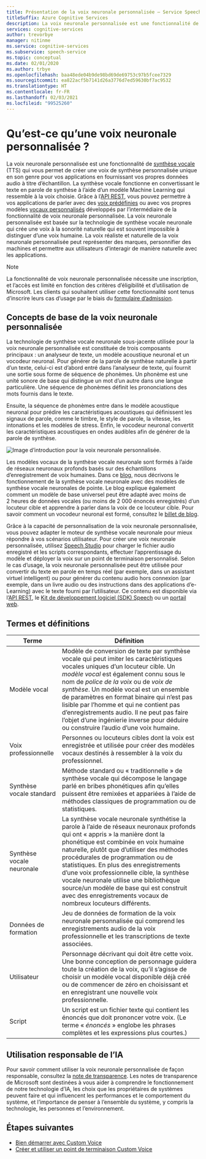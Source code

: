 ```yaml
---
title: Présentation de la voix neuronale personnalisée – Service Speech
titleSuffix: Azure Cognitive Services
description: La voix neuronale personnalisée est une fonctionnalité de synthèse vocale qui vous permet de créer une voix de synthèse personnalisée unique en son genre pour vos applications en fournissant vos propres données audio à titre d’échantillon.
services: cognitive-services
author: trevorbye
manager: nitinme
ms.service: cognitive-services
ms.subservice: speech-service
ms.topic: conceptual
ms.date: 02/01/2020
ms.author: trbye
ms.openlocfilehash: baa48ede04b9de98bd69de69753c97b5fcee7329
ms.sourcegitcommit: ea822acf5b7141d26a3776d7ed59630bf7ac9532
ms.translationtype: HT
ms.contentlocale: fr-FR
ms.lasthandoff: 02/03/2021
ms.locfileid: "99525260"
---
```

# <a name="what-is-custom-neural-voice"></a>Qu’est-ce qu’une voix neuronale personnalisée ?

La voix neuronale personnalisée est une fonctionnalité de [synthèse vocale](https://docs.microsoft.com/azure/cognitive-services/speech-service/text-to-speech) (TTS) qui vous permet de créer une voix de synthèse personnalisée unique en son genre pour vos applications en fournissant vos propres données audio à titre d’échantillon. La synthèse vocale fonctionne en convertissant le texte en parole de synthèse à l’aide d’un modèle Machine Learning qui ressemble à la voix choisie. Grâce à l’[API REST](https://docs.microsoft.com/azure/cognitive-services/speech-service/rest-text-to-speech), vous pouvez permettre à vos applications de parler avec des [voix prédéfinies](https://docs.microsoft.com/azure/cognitive-services/speech-service/language-support#neural-voices) ou avec vos propres modèles [vocaux personnalisés](https://docs.microsoft.com/azure/cognitive-services/speech-service/how-to-custom-voice-prepare-data) développés par l’intermédiaire de la fonctionnalité de voix neuronale personnalisée. La voix neuronale personnalisée est basée sur la technologie de synthèse vocale neuronale qui crée une voix à la sonorité naturelle qui est souvent impossible à distinguer d’une voix humaine.
La voix réaliste et naturelle de la voix neuronale personnalisée peut représenter des marques, personnifier des machines et permettre aux utilisateurs d’interagir de manière naturelle avec les applications.

> [!NOTE]
> La fonctionnalité de voix neuronale personnalisée nécessite une inscription, et l’accès est limité en fonction des critères d’éligibilité et d’utilisation de Microsoft. Les clients qui souhaitent utiliser cette fonctionnalité sont tenus d’inscrire leurs cas d’usage par le biais du [formulaire d’admission](https://aka.ms/customneural).

## <a name="the-basics-of-custom-neural-voice"></a>Concepts de base de la voix neuronale personnalisée

La technologie de synthèse vocale neuronale sous-jacente utilisée pour la voix neuronale personnalisée est constituée de trois composants principaux : un analyseur de texte, un modèle acoustique neuronal et un vocodeur neuronal. Pour générer de la parole de synthèse naturelle à partir d’un texte, celui-ci est d’abord entré dans l’analyseur de texte, qui fournit une sortie sous forme de séquence de phonèmes. Un phonème est une unité sonore de base qui distingue un mot d’un autre dans une langue particulière. Une séquence de phonèmes définit les prononciations des mots fournis dans le texte. 

Ensuite, la séquence de phonèmes entre dans le modèle acoustique neuronal pour prédire les caractéristiques acoustiques qui définissent les signaux de parole, comme le timbre, le style de parole, la vitesse, les intonations et les modèles de stress. Enfin, le vocodeur neuronal convertit les caractéristiques acoustiques en ondes audibles afin de générer de la parole de synthèse.

![Image d’introduction pour la voix neuronale personnalisée.](./media/custom-voice/cnv-intro.png)

Les modèles vocaux de la synthèse vocale neuronale sont formés à l’aide de réseaux neuronaux profonds basés sur des échantillons d’enregistrement de voix humaines. Dans ce [blog](https://techcommunity.microsoft.com/t5/azure-ai/neural-text-to-speech-extends-support-to-15-more-languages-with/ba-p/1505911), nous décrivons le fonctionnement de la synthèse vocale neuronale avec des modèles de synthèse vocale neuronales de pointe. Le blog explique également comment un modèle de base universel peut être adapté avec moins de 2 heures de données vocales (ou moins de 2 000 énoncés enregistrés) d’un locuteur cible et apprendre à parler dans la voix de ce locuteur cible. Pour savoir comment un vocodeur neuronal est formé, consultez le [billet de blog](https://techcommunity.microsoft.com/t5/azure-ai/azure-neural-tts-upgraded-with-hifinet-achieving-higher-audio/ba-p/1847860).

Grâce à la capacité de personnalisation de la voix neuronale personnalisée, vous pouvez adapter le moteur de synthèse vocale neuronale pour mieux répondre à vos scénarios utilisateur. Pour créer une voix neuronale personnalisée, utilisez [Speech Studio](https://speech.microsoft.com/customvoice) pour charger le fichier audio enregistré et les scripts correspondants, effectuer l’apprentissage du modèle et déployer la voix sur un point de terminaison personnalisé. Selon le cas d’usage, la voix neuronale personnalisée peut être utilisée pour convertir du texte en parole en temps réel (par exemple, dans un assistant virtuel intelligent) ou pour générer du contenu audio hors connexion (par exemple, dans un livre audio ou des instructions dans des applications d’e-Learning) avec le texte fourni par l’utilisateur. Ce contenu est disponible via l’[API REST](https://docs.microsoft.com/azure/cognitive-services/speech-service/rest-text-to-speech), le [Kit de développement logiciel (SDK) Speech](https://docs.microsoft.com/azure/cognitive-services/speech-service/get-started-text-to-speech?tabs=script%2Cwindowsinstall&pivots=programming-language-csharp) ou un [portail web](https://speech.microsoft.com/audiocontentcreation).

## <a name="terms-and-definitions"></a>Termes et définitions

| **Terme**      | **Définition**                                                                                                                                                                                                                                                                                                                                                                                       |
|---------------|------------------------------------------------------------------------------------------------------------------------------------------------------------------------------------------------------------------------------------------------------------------------------------------------------------------------------------------------------------------------------------------------------|
| Modèle vocal   | Modèle de conversion de texte par synthèse vocale qui peut imiter les caractéristiques vocales uniques d’un locuteur cible. Un *modèle vocal* est également connu sous le nom de *police de la voix* ou de *voix de synthèse*. Un modèle vocal est un ensemble de paramètres en format binaire qui n’est pas lisible par l’homme et qui ne contient pas d’enregistrements audio. Il ne peut pas faire l’objet d’une ingénierie inverse pour déduire ou construire l’audio d’une voix humaine. |
| Voix professionnelle  | Personnes ou locuteurs cibles dont la voix est enregistrée et utilisée pour créer des modèles vocaux destinés à ressembler à la voix du professionnel.                                                                                                                                                                                                                                                   |
| Synthèse vocale standard  | Méthode standard ou « traditionnelle » de synthèse vocale qui décompose le langage parlé en bribes phonétiques afin qu’elles puissent être remixées et appariées à l’aide de méthodes classiques de programmation ou de statistiques.                                                                                                                                                                                                    |
| Synthèse vocale neuronale    | La synthèse vocale neuronale synthétise la parole à l’aide de réseaux neuronaux profonds qui ont « appris » la manière dont la phonétique est combinée en voix humaine naturelle, plutôt que d’utiliser des méthodes procédurales de programmation ou de statistiques. En plus des enregistrements d’une voix professionnelle cible, la synthèse vocale neuronale utilise une bibliothèque source/un modèle de base qui est construit avec des enregistrements vocaux de nombreux locuteurs différents.          |
| Données de formation | Jeu de données de formation de la voix neuronale personnalisée qui comprend les enregistrements audio de la voix professionnelle et les transcriptions de texte associées.                                                                                                                                                                                                                                                               |
| Utilisateur       | Personnage décrivant qui doit être cette voix. Une bonne conception de personnage guidera toute la création de la voix, qu’il s’agisse de choisir un modèle vocal disponible déjà créé ou de commencer de zéro en choisissant et en enregistrant une nouvelle voix professionnelle.                                                                                                |
| Script        | Un script est un fichier texte qui contient les énoncés que doit prononcer votre voix. (Le terme « *énoncés* » englobe les phrases complètes et les expressions plus courtes.)                                                                                                                                                                                                                               |

## <a name="responsible-use-of-ai"></a>Utilisation responsable de l’IA

Pour savoir comment utiliser la voix neuronale personnalisée de façon responsable, consultez la [note de transparence](/legal/cognitive-services/speech-service/custom-neural-voice/transparency-note-custom-neural-voice?context=/azure/cognitive-services/speech-service/context/context). Les notes de transparence de Microsoft sont destinées à vous aider à comprendre le fonctionnement de notre technologie d’IA, les choix que les propriétaires de systèmes peuvent faire et qui influencent les performances et le comportement du système, et l’importance de penser à l’ensemble du système, y compris la technologie, les personnes et l’environnement.

## <a name="next-steps"></a>Étapes suivantes

* [Bien démarrer avec Custom Voice](how-to-custom-voice.md)
* [Créer et utiliser un point de terminaison Custom Voice](how-to-custom-voice-create-voice.md)